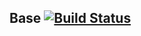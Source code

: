 ## Base [![Build Status](https://magnum.travis-ci.com/balanced-cookbooks/ansible-base.svg?token=ykTaJtscxcuMJxYq2Nt5&branch=master)](https://magnum.travis-ci.com/balanced-cookbooks/ansible-base)
